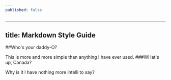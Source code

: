 ```yaml
---
published: false
---
```



---
title: Markdown Style Guide
---
##Who's your daddy-O?

This is more and more simple than anything I have ever used.
###WHat's up, Canada?

Why is it I have nothing more intelli to say?
